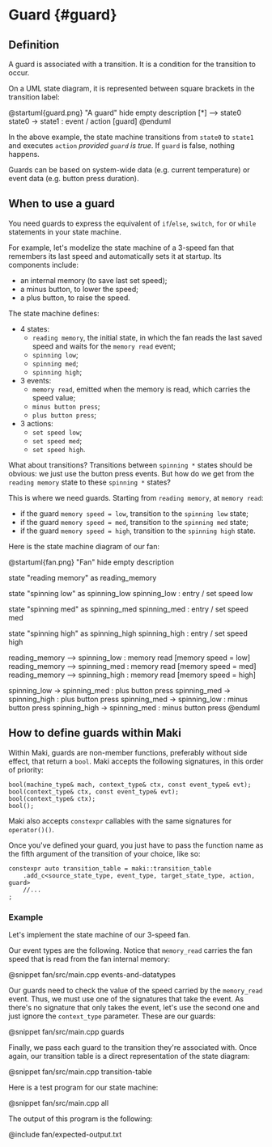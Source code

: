 # Guard {#guard}

## Definition

A guard is associated with a transition. It is a condition for the transition to occur.

On a UML state diagram, it is represented between square brackets in the transition label:

@startuml{guard.png} "A guard"
hide empty description
[*] --> state0
state0 -> state1 : event / action [guard]
@enduml

In the above example, the state machine transitions from `state0` to `state1` and executes `action` *provided `guard` is true*. If `guard` is false, nothing happens.

Guards can be based on system-wide data (e.g. current temperature) or event data (e.g. button press duration).

## When to use a guard

You need guards to express the equivalent of `if`/`else`, `switch`, `for` or `while` statements in your state machine.

For example, let's modelize the state machine of a 3-speed fan that remembers its last speed and automatically sets it at startup. Its components include:

* an internal memory (to save last set speed);
* a minus button, to lower the speed;
* a plus button, to raise the speed.

The state machine defines:

* 4 states:
    * `reading memory`, the initial state, in which the fan reads the last saved speed and waits for the `memory read` event;
    * `spinning low`;
    * `spinning med`;
    * `spinning high`;
* 3 events:
    * `memory read`, emitted when the memory is read, which carries the speed value;
    * `minus button press`;
    * `plus button press`;
* 3 actions:
    * `set speed low`;
    * `set speed med`;
    * `set speed high`.

What about transitions? Transitions between `spinning *` states should be obvious: we just use the button press events. But how do we get from the `reading memory` state to these `spinning *` states?

This is where we need guards. Starting from `reading memory`, at `memory read`:

* if the guard `memory speed = low`, transition to the `spinning low` state;
* if the guard `memory speed = med`, transition to the `spinning med` state;
* if the guard `memory speed = high`, transition to the `spinning high` state.

Here is the state machine diagram of our fan:

@startuml{fan.png} "Fan"
hide empty description

state "reading memory" as reading_memory

state "spinning low" as spinning_low
spinning_low : entry / set speed low

state "spinning med" as spinning_med
spinning_med : entry / set speed med

state "spinning high" as spinning_high
spinning_high : entry / set speed high

reading_memory --> spinning_low : memory read [memory speed = low]
reading_memory --> spinning_med : memory read [memory speed = med]
reading_memory --> spinning_high : memory read [memory speed = high]

spinning_low -> spinning_med : plus button press
spinning_med -> spinning_high : plus button press
spinning_med -> spinning_low : minus button press
spinning_high -> spinning_med : minus button press
@enduml

## How to define guards within Maki

Within Maki, guards are non-member functions, preferably without side effect, that return a `bool`. Maki accepts the following signatures, in this order of priority:

~~~{.cpp}
bool(machine_type& mach, context_type& ctx, const event_type& evt);
bool(context_type& ctx, const event_type& evt);
bool(context_type& ctx);
bool();
~~~

Maki also accepts `constexpr` callables with the same signatures for `operator()()`.

Once you've defined your guard, you just have to pass the function name as the fifth argument of the transition of your choice, like so:

~~~{.cpp}
constexpr auto transition_table = maki::transition_table
    .add_c<source_state_type, event_type, target_state_type, action, guard>
    //...
;
~~~

### Example

Let's implement the state machine of our 3-speed fan.

Our event types are the following. Notice that `memory_read` carries the fan speed that is read from the fan internal memory:

@snippet fan/src/main.cpp events-and-datatypes

Our guards need to check the value of the speed carried by the `memory_read` event. Thus, we must use one of the signatures that take the event. As there's no signature that only takes the event, let's use the second one and just ignore the `context_type` parameter. These are our guards:

@snippet fan/src/main.cpp guards

Finally, we pass each guard to the transition they're associated with. Once again, our transition table is a direct representation of the state diagram:

@snippet fan/src/main.cpp transition-table

Here is a test program for our state machine:

@snippet fan/src/main.cpp all

The output of this program is the following:

@include fan/expected-output.txt
